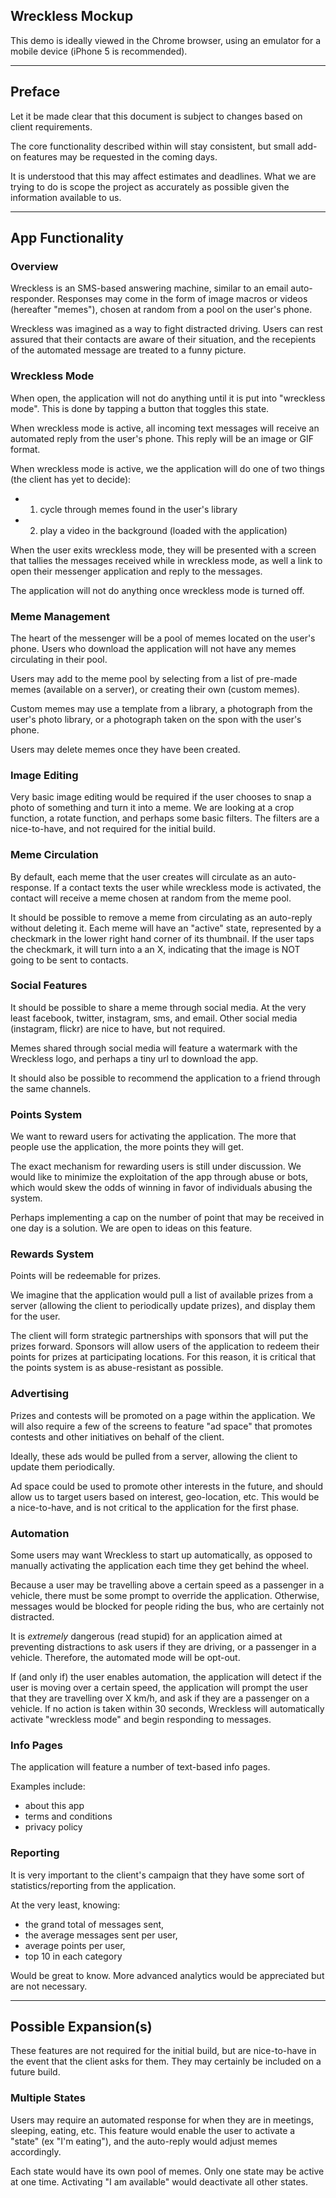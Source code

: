 ## Wreckless Mockup

This demo is ideally viewed in the Chrome browser, using an emulator for a mobile device (iPhone 5 is recommended).

----

## Preface

Let it be made clear that this document is subject to changes based on client requirements. 

The core functionality described within will stay consistent, but small add-on features may be requested in the coming days. 

It is understood that this may affect estimates and deadlines. What we are trying to do is scope the project as accurately as possible given the information available to us.

-----

## App Functionality 


### Overview

Wreckless is an SMS-based answering machine, similar to an email auto-responder. Responses may come in the form of image macros or videos (hereafter "memes"), chosen at random from a pool on the user's phone.

Wreckless was imagined as a way to fight distracted driving. Users can rest assured that their contacts are aware of their situation, and the recepients of the automated message are treated to a funny picture. 


### Wreckless Mode

When open, the application will not do anything until it is put into "wreckless mode". This is done by tapping a button that toggles this state. 

When wreckless mode is active, all incoming text messages will receive an automated reply from the user's phone. This reply will be an image or GIF format.

When wreckless mode is active, we the application will do one of two things (the client has yet to decide):

- 1) cycle through memes found in the user's library
- 2) play a video in the background (loaded with the application)

When the user exits wreckless mode, they will be presented with a screen that tallies the messages received while in wreckless mode, as well a link to open their messenger application and reply to the messages.

The application will not do anything once wreckless mode is turned off.


### Meme Management

The heart of the messenger will be a pool of memes located on the user's phone. Users who download the application will not have any memes circulating in their pool. 

Users may add to the meme pool by selecting from a list of pre-made memes (available on a server), or creating their own (custom memes). 

Custom memes may use a template from a library, a photograph from the user's photo library, or a photograph taken on the spon with the user's phone.

Users may delete memes once they have been created. 


### Image Editing

Very basic image editing would be required if the user chooses to snap a photo of something and turn it into a meme. We are looking at a crop function, a rotate function, and perhaps some basic filters. The filters are a nice-to-have, and not required for the initial build.


### Meme Circulation

By default, each meme that the user creates will circulate as an auto-response. If a contact texts the user while wreckless mode is activated, the contact will receive a meme chosen at random from the meme pool.

It should be possible to remove a meme from circulating as an auto-reply without deleting it. Each meme will have an "active" state, represented by a checkmark in the lower right hand corner of its thumbnail. If the user taps the checkmark, it will turn into a an X, indicating that the image is NOT going to be sent to contacts.


### Social Features

It should be possible to share a meme through social media. At the very least facebook, twitter, instagram, sms, and email. Other social media (instagram, flickr) are nice to have, but not required.

Memes shared through social media will feature a watermark with the Wreckless logo, and perhaps a tiny url to download the app.

It should also be possible to recommend the application to a friend through the same channels.


### Points System

We want to reward users for activating the application. The more that people use the application, the more points they will get.

The exact mechanism for rewarding users is still under discussion. We would like to minimize the exploitation of the app through abuse or bots, which would skew the odds of winning in favor of individuals abusing the system. 

Perhaps implementing a cap on the number of point that may be received in one day is a solution. We are open to ideas on this feature.


### Rewards System

Points will be redeemable for prizes. 

We imagine that the application would pull a list of available prizes from a server (allowing the client to periodically update prizes), and display them for the user.

The client will form strategic partnerships with sponsors that will put the prizes forward. Sponsors will allow users of the application to redeem their points for prizes at participating locations. For this reason, it is critical that the points system is as abuse-resistant as possible. 


### Advertising

Prizes and contests will be promoted on a page within the application. We will also require a few of the screens to feature "ad space" that promotes contests and other initiatives on behalf of the client.

Ideally, these ads would be pulled from a server, allowing the client to update them periodically.

Ad space could be used to promote other interests in the future, and should allow us to target users based on interest, geo-location, etc. This would be a nice-to-have, and is not critical to the application for the first phase. 


### Automation

Some users may want Wreckless to start up automatically, as opposed to manually activating the application each time they get behind the wheel. 

Because a user may be travelling above a certain speed as a passenger in a vehicle, there must be some prompt to override the application. Otherwise, messages would be blocked for people riding the bus, who are certainly not distracted.

It is *extremely* dangerous (read stupid) for an application aimed at preventing distractions to ask users if they are driving, or a passenger in a vehicle. Therefore, the automated mode will be opt-out. 

If (and only if) the user enables automation, the application will detect if the user is moving over a certain speed, the application will prompt the user that they are travelling over X km/h, and ask if they are a passenger on a vehicle. If no action is taken within 30 seconds, Wreckless will automatically activate "wreckless mode" and begin responding to messages.


### Info Pages

The application will feature a number of text-based info pages. 

Examples include:

- about this app
- terms and conditions
- privacy policy


### Reporting

It is very important to the client's campaign that they have some sort of statistics/reporting from the application. 

At the very least, knowing: 
- the grand total of messages sent, 
- the average messages sent per user, 
- average points per user, 
- top 10 in each category

Would be great to know. More advanced analytics would be appreciated but are not necessary.


-----

## Possible Expansion(s)

These features are not required for the initial build, but are nice-to-have in the event that the client asks for them. They may certainly be included on a future build.


### Multiple States

Users may require an automated response for when they are in meetings, sleeping, eating, etc. This feature would enable the user to activate a "state" (ex "I'm eating"), and the auto-reply would adjust memes accordingly.

Each state would have its own pool of memes. Only one state may be active at one time. Activating "I am available" would deactivate all other states.

